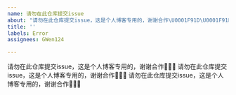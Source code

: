 ```yaml
---
name: 请勿在此仓库提交issue
about: "请勿在此仓库提交issue，这是个人博客专用的，谢谢合作\U0001F91D\U0001F91D\U0001F91D"
title: ''
labels: Error
assignees: GWen124

---
```


请勿在此仓库提交issue，这是个人博客专用的，谢谢合作🤝🤝🤝
请勿在此仓库提交issue，这是个人博客专用的，谢谢合作🤝🤝🤝
请勿在此仓库提交issue，这是个人博客专用的，谢谢合作🤝🤝🤝
